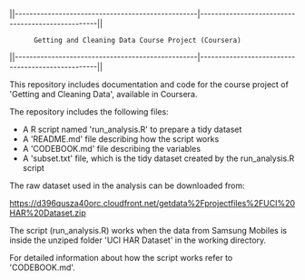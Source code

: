 ||--------------------------------------------------|--------------------------------------------------||

          Getting and Cleaning Data Course Project (Coursera)
                            
||--------------------------------------------------|--------------------------------------------------||  


This repository includes documentation and code for the course project of 'Getting and Cleaning Data',
available in Coursera.

The repository includes the following files:

- A R script named 'run_analysis.R' to prepare a tidy dataset
- A 'README.md' file describing how the script works
- A 'CODEBOOK.md' file describing the variables
- A 'subset.txt' file, which is the tidy dataset created by the run_analysis.R script


The raw dataset used in the analysis can be downloaded from:

https://d396qusza40orc.cloudfront.net/getdata%2Fprojectfiles%2FUCI%20HAR%20Dataset.zip

The script (run_analysis.R) works when the data from Samsung Mobiles is inside the unziped folder 
'UCI HAR Dataset' in the working directory.

For detailed information about how the script works refer to 'CODEBOOK.md'.
